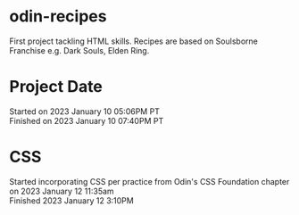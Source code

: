 # odin-recipes
First project tackling HTML skills. Recipes are based on Soulsborne Franchise e.g. Dark Souls, Elden Ring.

# Project Date
Started on 2023 January 10 05:06PM PT
<br /> 
Finished on 2023 January 10 07:40PM PT

# CSS
Started incorporating CSS per practice from Odin's CSS Foundation chapter on  2023 January 12 11:35am
<br>
Finished 2023 January 12 3:10PM